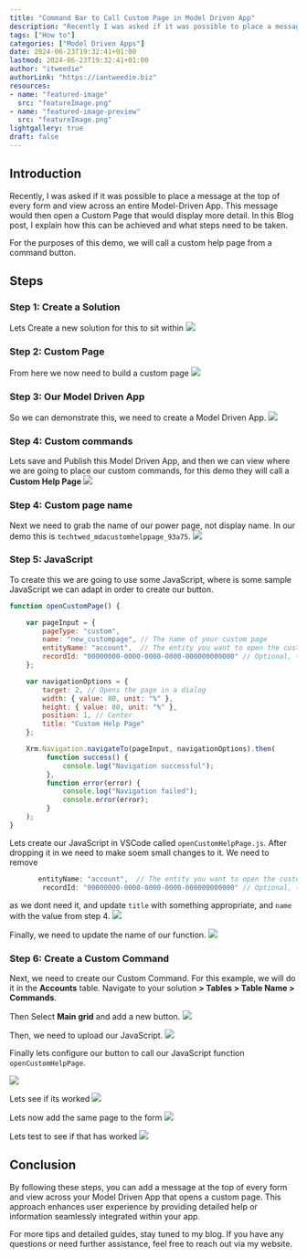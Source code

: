 ```yaml
---
title: "Command Bar to Call Custom Page in Model Driven App"
description: "Recently I was asked if it was possible to place a message at the top of every form, and every view across an entire Model Driven App. This message would then open up a Custom Page that would display more detail. In this Blog post I go into detail in to how this can be achieved."
tags: ["How to"]
categories: ["Model Driven Apps"]
date: 2024-06-23T19:32:41+01:00
lastmod: 2024-06-23T19:32:41+01:00
author: "itweedie"
authorLink: "https://iantweedie.biz"
resources:
- name: "featured-image"
  src: "featureImage.png"
- name: "featured-image-preview"
  src: "featureImage.png"
lightgallery: true
draft: false
---
```


## Introduction
Recently, I was asked if it was possible to place a message at the top of every form and view across an entire Model-Driven App. This message would then open a Custom Page that would display more detail. In this Blog post, I explain how this can be achieved and what steps need to be taken.

For the purposes of this demo, we will call a custom help page from a command button. 

## Steps 

### Step 1: Create a Solution
Lets Create a new solution for this to sit within
![](img/msedge_M2ahzB0oe3.gif)

### Step 2: Custom Page
From here we now need to build a custom page
![](img/msedge_N8UYXdlaYM.gif)

### Step 3: Our Model Driven App
So we can demonstrate this, we need to create a Model Driven App. 
![](img/msedge_Csm4Ze6FCg.gif)

### Step 4: Custom commands
Lets save and Publish this Model Driven App, and then we can view where we are going to place our custom commands, for this demo they will call a **Custom Help Page**
![](img/msedge_IewomnpMi1.gif)

### Step 4: Custom page name
Next we need to grab the name of our power page, not display name. In our demo this is `techtwed_mdacustomhelppage_93a75`.
![](img/msedge_UYBwUVUPfF.gif)

### Step 5: JavaScript
To create this we are going to use some JavaScript, where is some sample JavaScript we can adapt in order to create our button.

```JavaScript
function openCustomPage() {

    var pageInput = {
        pageType: "custom",
        name: "new_custompage", // The name of your custom page
        entityName: "account",  // The entity you want to open the custom page for, if applicable
        recordId: "00000000-0000-0000-0000-000000000000" // Optional, the ID of a specific record
    };

    var navigationOptions = {
        target: 2, // Opens the page in a dialog
        width: { value: 80, unit: "%" },
        height: { value: 80, unit: "%" },
        position: 1, // Center
        title: "Custom Help Page"
    };

    Xrm.Navigation.navigateTo(pageInput, navigationOptions).then(
         function success() {
             console.log("Navigation successful");
         },
         function error(error) {
             console.log("Navigation failed");
             console.error(error);
         }
    );
}
```

Lets create our JavaScript in VSCode called 
`openCustomHelpPage.js`. After dropping it in we need to make soem small changes to it. We need to remove 
```JavaScript 
       entityName: "account",  // The entity you want to open the custom page for, if applicable
        recordId: "00000000-0000-0000-0000-000000000000" // Optional, the ID of a specific record
```
as we dont need it, and update `title` with something appropriate, and `name` with the value from step 4.
![](img/Code_2t0ba7WkEu.gif)

Finally, we need to update the name of our function. 
![](img/Code_0uYfV7rrJL.gif)

### Step 6: Create a Custom Command
Next, we need to create our Custom Command. For this example, we will do it in the **Accounts** table. Navigate to your solution **> Tables > Table Name > Commands**. 

Then Select **Main grid** and add a new button.
![](img/msedge_3eWzlTh93M.gif)

Then, we need to upload our JavaScript.
![](img/msedge_D6rcRh4QMb.gif)

Finally lets configure our button to call our JavaScript function `openCustomHelpPage`.

![](img/msedge_6cq4cZJj5M.gif)

Lets see if its worked
![](img/msedge_4QHIt40hHR.gif)

Lets now add the same page to the form
![](img/msedge_INXFyEnTxt.gif)

Lets test to see if that has worked
![](img/msedge_DOeeDGlr0s.gif)

## Conclusion
By following these steps, you can add a message at the top of every form and view across your Model Driven App that opens a custom page. This approach enhances user experience by providing detailed help or information seamlessly integrated within your app.

For more tips and detailed guides, stay tuned to my blog. If you have any questions or need further assistance, feel free to reach out via my website.


